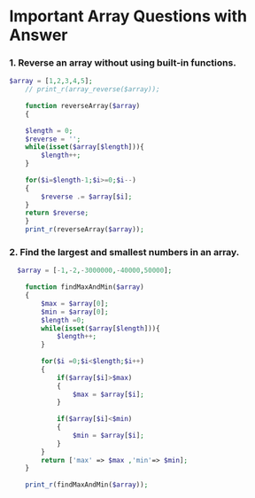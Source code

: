# Important Array Questions with Answer

### 1. Reverse an array without using built-in functions.

```php
$array = [1,2,3,4,5];
    // print_r(array_reverse($array));
    
    function reverseArray($array)
    {
    
    $length = 0;
    $reverse = '';
    while(isset($array[$length])){
        $length++;
    }
    
    for($i=$length-1;$i>=0;$i--)
    {
        $reverse .= $array[$i];
    }
    return $reverse;
    }
    print_r(reverseArray($array));
```
<!-- <br> -->

### 2. Find the largest and smallest numbers in an array.

```php
  $array = [-1,-2,-3000000,-40000,50000];
    
    function findMaxAndMin($array)
    {
        $max = $array[0];
        $min = $array[0];
        $length =0;
        while(isset($array[$length])){
            $length++;
        }
        
        for($i =0;$i<$length;$i++)
        {
            if($array[$i]>$max)
            {
                $max = $array[$i];
            }
            
            if($array[$i]<$min)
            {
                $min = $array[$i];
            }
        }
        return ['max' => $max ,'min'=> $min];
    }
    
    print_r(findMaxAndMin($array));
```

